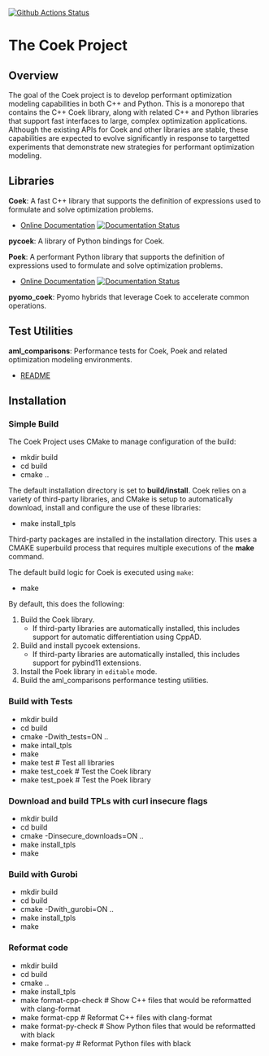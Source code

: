 [![Github Actions Status](https://github.com/sandialabs/coek/workflows/Linux%20Build%20and%20Tests/badge.svg?event=push)](https://github.com/sandialabs/coek/actions?query=workflow%3A%22Linux+Build+and+Tests%22++) 

# The Coek Project

## Overview

The goal of the Coek project is to develop performant optimization
modeling capabilities in both C++ and Python.  This is a monorepo that
contains the C++ Coek library, along with related C++ and Python libraries
that support fast interfaces to large, complex optimization applications.
Although the existing APIs for Coek and other libraries are stable,
these capabilities are expected to evolve significantly in response to
targetted experiments that demonstrate new strategies for performant
optimization modeling.


## Libraries

**Coek**: A fast C++ library that supports the definition of expressions used to formulate and solve optimization problems.

* [Online Documentation](http://coek.readthedocs.org/en/latest/)
[![Documentation Status](https://readthedocs.org/projects/coek/badge/?version=latest)](http://coek.readthedocs.org/en/latest/)

**pycoek**: A library of Python bindings for Coek.

**Poek**: A performant Python library that supports the definition of expressions used to formulate and solve optimization problems.

* [Online Documentation](http://poek.readthedocs.org/en/latest/)
[![Documentation Status](https://readthedocs.org/projects/poek/badge/?version=latest)](http://poek.readthedocs.org/en/latest/)

**pyomo_coek**: Pyomo hybrids that leverage Coek to accelerate common operations.


## Test Utilities

**aml_comparisons**: Performance tests for Coek, Poek and related optimization modeling environments.

* [README](test/aml_comparisons/README.md)


## Installation

### Simple Build

The Coek Project uses CMake to manage configuration of the build:

* mkdir build
* cd build
* cmake ..

The default installation directory is set to **build/install**.
Coek relies on a variety of third-party libraries, and CMake is setup to
automatically download, install and configure the use of these libraries:

* make install\_tpls

Third-party packages are installed in the installation directory.
This uses a CMAKE superbuild process that requires multiple executions
of the **make** command.

The default build logic for Coek is executed using `make`:

* make

By default, this does the following:

1. Build the Coek library.
   * If third-party libraries are automatically installed, this includes support for automatic differentiation using CppAD.
1. Build and install pycoek extensions.
   * If third-party libraries are automatically installed, this includes support for pybind11 extensions.
1. Install the Poek library in `editable` mode.
1. Build the aml\_comparisons performance testing utilities.

### Build with Tests

* mkdir build
* cd build
* cmake -Dwith\_tests=ON ..
* make intall_tpls
* make
* make test         # Test all libraries
* make test_coek    # Test the Coek library
* make test_poek    # Test the Poek library

### Download and build TPLs with curl insecure flags

* mkdir build
* cd build
* cmake -Dinsecure\_downloads=ON ..
* make install_tpls
* make

### Build with Gurobi

* mkdir build
* cd build
* cmake -Dwith\_gurobi=ON ..
* make install_tpls
* make

### Reformat code

* mkdir build
* cd build
* cmake ..
* make install_tpls
* make format-cpp-check     # Show C++ files that would be reformatted with clang-format
* make format-cpp           # Reformat C++ files with clang-format
* make format-py-check      # Show Python files that would be reformatted with black
* make format-py            # Reformat Python files with black

